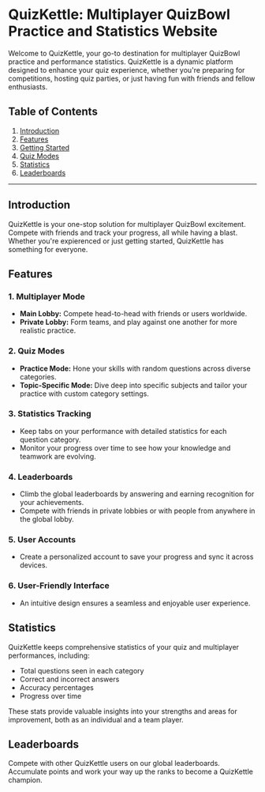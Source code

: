# QuizKettle: Multiplayer QuizBowl Practice and Statistics Website

Welcome to QuizKettle, your go-to destination for multiplayer QuizBowl practice and performance statistics. QuizKettle is a dynamic platform designed to enhance your quiz experience, whether you're preparing for competitions, hosting quiz parties, or just having fun with friends and fellow enthusiasts.

## Table of Contents

1. [Introduction](#introduction)
2. [Features](#features)
3. [Getting Started](#getting-started)
4. [Quiz Modes](#quiz-modes)
5. [Statistics](#statistics)
6. [Leaderboards](#leaderboards)

---

## Introduction

QuizKettle is your one-stop solution for multiplayer QuizBowl excitement. Compete with friends and track your progress, all while having a blast. Whether you're expierenced or just getting started, QuizKettle has something for everyone.

## Features

### 1. **Multiplayer Mode**
   - **Main Lobby:** Compete head-to-head with friends or users worldwide.
   - **Private Lobby:** Form teams, and play against one another for more realistic practice.

### 2. **Quiz Modes**
   - **Practice Mode:** Hone your skills with random  questions across diverse categories.
   - **Topic-Specific Mode:** Dive deep into specific subjects and tailor your practice with custom category settings.

### 3. **Statistics Tracking**
   - Keep tabs on your performance with detailed statistics for each question category.
   - Monitor your progress over time to see how your knowledge and teamwork are evolving.

### 4. **Leaderboards**
   - Climb the global leaderboards by answering and earning recognition for your achievements.
   - Compete with friends in private lobbies or with people from anywhere in the global lobby.
### 5. **User Accounts**
   - Create a personalized account to save your progress and sync it across devices.

### 6. **User-Friendly Interface**
   - An intuitive design ensures a seamless and enjoyable user experience.

## Statistics

QuizKettle keeps comprehensive statistics of your quiz and multiplayer performances, including:

- Total questions seen in each category
- Correct and incorrect answers
- Accuracy percentages
- Progress over time

These stats provide valuable insights into your strengths and areas for improvement, both as an individual and a team player.

## Leaderboards

Compete with other QuizKettle users on our global leaderboards. Accumulate points and work your way up the ranks to become a QuizKettle champion. 

